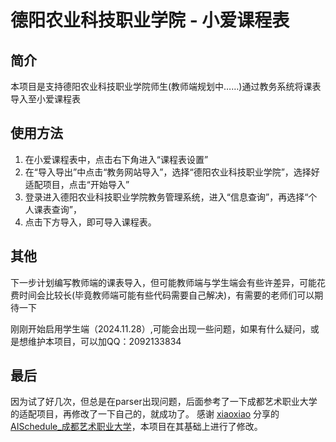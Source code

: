 # 德阳农业科技职业学院 - 小爱课程表

## 简介

本项目是支持德阳农业科技职业学院师生(教师端规划中……)通过教务系统将课表导入至小爱课程表

## 使用方法

1. 在小爱课程表中，点击右下角进入“课程表设置”
2. 在“导入导出”中点击“教务网站导入”，选择“德阳农业科技职业学院”，选择好适配项目，点击“开始导入”
3. 登录进入德阳农业科技职业学院教务管理系统，进入“信息查询”，再选择“个人课表查询”，
4. 点击下方导入，即可导入课程表。

## 其他

下一步计划编写教师端的课表导入，但可能教师端与学生端会有些许差异，可能花费时间会比较长(毕竟教师端可能有些代码需要自己解决)，有需要的老师们可以期待一下

刚刚开始启用学生端（2024.11.28）,可能会出现一些问题，如果有什么疑问，或是想维护本项目，可以加QQ：2092133834

## 最后

因为试了好几次，但总是在parser出现问题，后面参考了一下成都艺术职业大学的适配项目，再修改了一下自己的，就成功了。
感谢 [xiaoxiao](https://gitee.com/alovelygirl) 分享的 [AISchedule_成都艺术职业大学](https://gitee.com/alovelygirl/aishedule/tree/master/%E6%AD%A3%E6%96%B9%E6%95%99%E5%8A%A1/%E6%AD%A3%E6%96%B9%E6%95%99%E5%8A%A1/%E6%88%90%E9%83%BD%E8%89%BA%E6%9C%AF%E8%81%8C%E4%B8%9A%E5%A4%A7%E5%AD%A6)，本项目在其基础上进行了修改。
